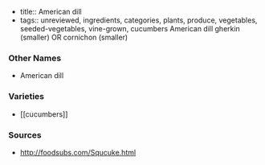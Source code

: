- title:: American dill
- tags:: unreviewed, ingredients, categories, plants, produce, vegetables, seeded-vegetables, vine-grown, cucumbers
American dill gherkin (smaller) OR cornichon (smaller)

### Other Names

* American dill

### Varieties

* [[cucumbers]]

### Sources
* http://foodsubs.com/Squcuke.html
